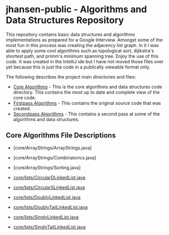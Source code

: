# jhansen-public - Algorithms and Data Structures Repository
This repository contains basic data structures and algorithms implementations as prepared for a Google Interview. Amongst some of the most fun in this process was creating the adjacency list graph. In it I was able to apply some cool algorithms such as topological sort, dijikstra's shortest path, and primm's minimum spanning tree. Enjoy the use of this code. It was created in the IntelliJ ide but I have not moved those files over yet because this is just the code in a publically viewable format only.

The following describes the project main directories and files:
* [Core Algorithms](https://github.com/jhansensd/jhansen-public/tree/master/algorithms/core) - This is the core algorithms and data structures code directory. This contains the most up to date and complete view of the core code.
* [Firstpass Algorithms](https://github.com/jhansensd/jhansen-public/tree/master/algorithms/firstpass) - This contains the original source code that was created.
* [Secondpass Algorithms](https://github.com/jhansensd/jhansen-public/tree/master/algorithms/secondpass) - This contains a second pass at some of the algorithms and data structures.

## Core Algorithms File Descriptions
* [core/ArrayStrings/ArrayStrings.java]
* [core/ArrayStrings/Combinatorics.java]
* [core/ArrayStrings/Sorting.java]

* [core/lists/CircularDLinkedList.java](https://github.com/jhansensd/jhansen-public/blob/master/algorithms/core/lists/CircularDLinkedList.java)
* [core/lists/CircularSLinkedList.java](https://github.com/jhansensd/jhansen-public/blob/master/algorithms/core/lists/CircularSLinkedList.java)
* [core/lists/DoublyLinkedList.java](https://github.com/jhansensd/jhansen-public/blob/master/algorithms/core/lists/DoublyLinkedList.java)
* [core/lists/DoublyTailLinkedList.java](https://github.com/jhansensd/jhansen-public/blob/master/algorithms/core/lists/DoublyTailLinkedList.java)
* [core/lists/SinglyLinkedList.java](https://github.com/jhansensd/jhansen-public/blob/master/algorithms/core/lists/SinglyLinkedList.java)
* [core/lists/SinglyTailLinkedList.java](https://github.com/jhansensd/jhansen-public/blob/master/algorithms/core/lists/SinglyTailLinkedList.java)

